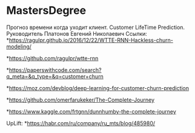 # MastersDegree
Прогноз времени когда уходит клиент. Customer LifeTime Prediction. 
Руководитель Платонов Евгений Николаевич
Ссылки:
*https://ragulpr.github.io/2016/12/22/WTTE-RNN-Hackless-churn-modeling/ 

*https://github.com/ragulpr/wtte-rnn 

*https://paperswithcode.com/search?q_meta=&q_type=&q=customer+churn

*https://moz.com/devblog/deep-learning-for-customer-churn-prediction

*https://github.com/omerfarukeker/The-Complete-Journey

*https://www.kaggle.com/frtgnn/dunnhumby-the-complete-journey

UpLift:
*https://habr.com/ru/company/ru_mts/blog/485980/
